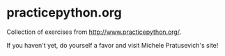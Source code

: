 # practicepython.org

Collection of exercises from http://www.practicepython.org/.

If you haven't yet, do yourself a favor and visit Michele Pratusevich's site!
